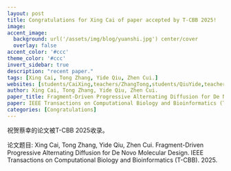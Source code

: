 ```yaml
---
layout: post
title: Congratulations for Xing Cai of paper accepted by T-CBB 2025!
image:
accent_image:
  background: url('/assets/img/blog/yuanshi.jpg') center/cover
  overlay: false
accent_color: '#ccc'
theme_color: '#ccc'
invert_sidebar: true
description: "recent paper."
tags: [Xing Cai, Tong Zhang, Yide Qiu, Zhen Cui.]
websites: [students/CaiXing,teachers/ZhangTong,students/QiuYide,teachers/CuiZhen]
author: Xing Cai, Tong Zhang, Yide Qiu, Zhen Cui.
paper_title: Fragment-Driven Progressive Alternating Diffusion for De Novo Molecular Design.
paper: IEEE Transactions on Computational Biology and Bioinformatics (T-CBB). 2025.
categories: [Congratulations]
---
```


祝贺蔡幸的论文被T-CBB 2025收录。

论文题目: Xing Cai, Tong Zhang, Yide Qiu, Zhen Cui. Fragment-Driven Progressive Alternating Diffusion for De Novo Molecular Design. IEEE Transactions on Computational Biology and Bioinformatics (T-CBB). 2025.
